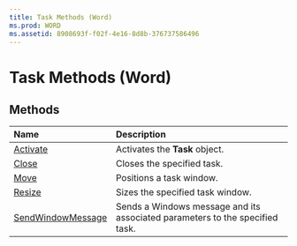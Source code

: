 ```yaml
---
title: Task Methods (Word)
ms.prod: WORD
ms.assetid: 8908693f-f02f-4e16-8d8b-376737586496
---
```



# Task Methods (Word)

## Methods



|**Name**|**Description**|
|:-----|:-----|
|[Activate](task-activate-method-word.md)|Activates the  **Task** object.|
|[Close](task-close-method-word.md)|Closes the specified task.|
|[Move](task-move-method-word.md)|Positions a task window.|
|[Resize](task-resize-method-word.md)|Sizes the specified task window.|
|[SendWindowMessage](task-sendwindowmessage-method-word.md)|Sends a Windows message and its associated parameters to the specified task.|

